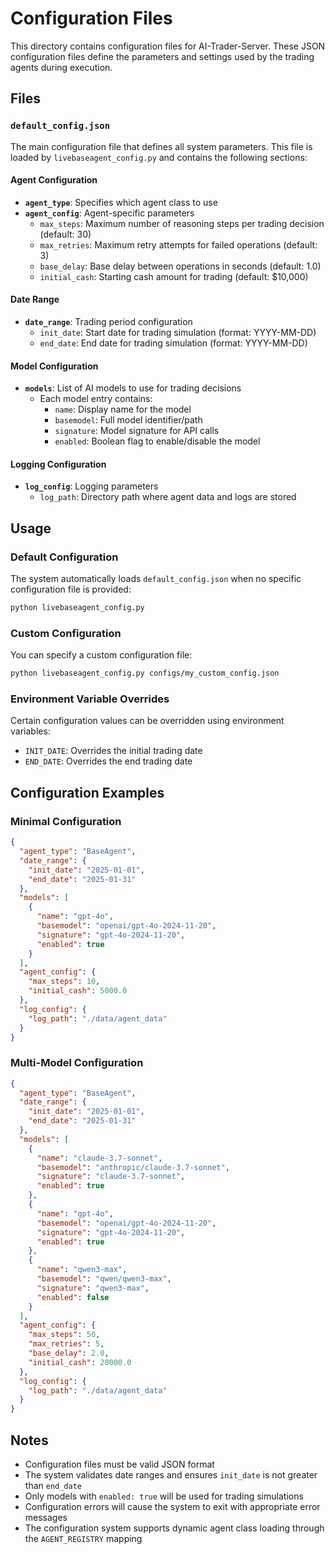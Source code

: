 # Configuration Files

This directory contains configuration files for AI-Trader-Server. These JSON configuration files define the parameters and settings used by the trading agents during execution.

## Files

### `default_config.json`

The main configuration file that defines all system parameters. This file is loaded by `livebaseagent_config.py` and contains the following sections:

#### Agent Configuration
- **`agent_type`**: Specifies which agent class to use 
- **`agent_config`**: Agent-specific parameters
  - `max_steps`: Maximum number of reasoning steps per trading decision (default: 30)
  - `max_retries`: Maximum retry attempts for failed operations (default: 3)
  - `base_delay`: Base delay between operations in seconds (default: 1.0)
  - `initial_cash`: Starting cash amount for trading (default: $10,000)

#### Date Range
- **`date_range`**: Trading period configuration
  - `init_date`: Start date for trading simulation (format: YYYY-MM-DD)
  - `end_date`: End date for trading simulation (format: YYYY-MM-DD)

#### Model Configuration
- **`models`**: List of AI models to use for trading decisions
  - Each model entry contains:
    - `name`: Display name for the model
    - `basemodel`: Full model identifier/path
    - `signature`: Model signature for API calls
    - `enabled`: Boolean flag to enable/disable the model

#### Logging Configuration
- **`log_config`**: Logging parameters
  - `log_path`: Directory path where agent data and logs are stored

## Usage

### Default Configuration
The system automatically loads `default_config.json` when no specific configuration file is provided:

```bash
python livebaseagent_config.py
```

### Custom Configuration
You can specify a custom configuration file:

```bash
python livebaseagent_config.py configs/my_custom_config.json
```

### Environment Variable Overrides
Certain configuration values can be overridden using environment variables:
- `INIT_DATE`: Overrides the initial trading date
- `END_DATE`: Overrides the end trading date

## Configuration Examples

### Minimal Configuration
```json
{
  "agent_type": "BaseAgent",
  "date_range": {
    "init_date": "2025-01-01",
    "end_date": "2025-01-31"
  },
  "models": [
    {
      "name": "gpt-4o",
      "basemodel": "openai/gpt-4o-2024-11-20",
      "signature": "gpt-4o-2024-11-20",
      "enabled": true
    }
  ],
  "agent_config": {
    "max_steps": 10,
    "initial_cash": 5000.0
  },
  "log_config": {
    "log_path": "./data/agent_data"
  }
}
```

### Multi-Model Configuration
```json
{
  "agent_type": "BaseAgent",
  "date_range": {
    "init_date": "2025-01-01",
    "end_date": "2025-01-31"
  },
  "models": [
    {
      "name": "claude-3.7-sonnet",
      "basemodel": "anthropic/claude-3.7-sonnet",
      "signature": "claude-3.7-sonnet",
      "enabled": true
    },
    {
      "name": "gpt-4o",
      "basemodel": "openai/gpt-4o-2024-11-20",
      "signature": "gpt-4o-2024-11-20",
      "enabled": true
    },
    {
      "name": "qwen3-max",
      "basemodel": "qwen/qwen3-max",
      "signature": "qwen3-max",
      "enabled": false
    }
  ],
  "agent_config": {
    "max_steps": 50,
    "max_retries": 5,
    "base_delay": 2.0,
    "initial_cash": 20000.0
  },
  "log_config": {
    "log_path": "./data/agent_data"
  }
}
```

## Notes

- Configuration files must be valid JSON format
- The system validates date ranges and ensures `init_date` is not greater than `end_date`
- Only models with `enabled: true` will be used for trading simulations
- Configuration errors will cause the system to exit with appropriate error messages
- The configuration system supports dynamic agent class loading through the `AGENT_REGISTRY` mapping
